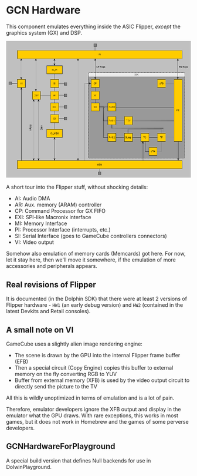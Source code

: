# GCN Hardware

This component emulates everything inside the ASIC Flipper, *except* the graphics system (GX) and DSP.

![Flipper_Block_Diagram](https://github.com/ogamespec/dolwin-docs/blob/master/HW/Flipper_ASIC_Block_Diagram.png?raw=true)

A short tour into the Flipper stuff, without shocking details:
- AI: Audio DMA
- AR: Aux. memory (ARAM) controller
- CP: Command Processor for GX FIFO
- EXI: SPI-like Macronix interface
- MI: Memory Interface
- PI: Processor Interface (interrupts, etc.)
- SI: Serial Interface (goes to GameCube controllers connectors)
- VI: Video output

Somehow also emulation of memory cards (Memcards) got here. For now, let it stay here, then we'll move it somewhere, if the emulation of more accessories and peripherals appears.

## Real revisions of Flipper

It is documented (in the Dolphin SDK) that there were at least 2 versions of Flipper hardware - `HW1` (an early debug version) and `HW2` (contained in the latest Devkits and Retail consoles).

## A small note on VI

GameCube uses a slightly alien image rendering engine:
- The scene is drawn by the GPU into the internal Flipper frame buffer (EFB)
- Then a special circuit (Copy Engine) copies this buffer to external memory on the fly converting RGB to YUV
- Buffer from external memory (XFB) is used by the video output circuit to directly send the picture to the TV

All this is wildly unoptimized in terms of emulation and is a lot of pain.

Therefore, emulator developers ignore the XFB output and display in the emulator what the GPU draws. With rare exceptions, this works in most games, but it does not work in Homebrew and the games of some perverse developers.

## GCNHardwareForPlayground

A special build version that defines Null backends for use in DolwinPlayground.

